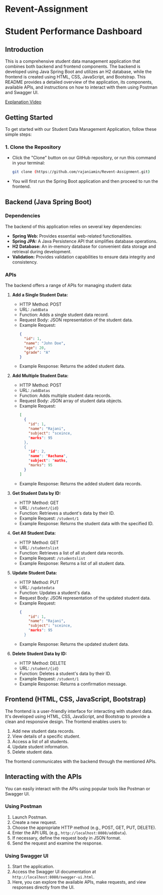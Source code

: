 # Revent-Assignment

# Student Performance Dashboard

## Introduction

This is a comprehensive student data management application that combines both backend and frontend components. The backend is developed using Java Spring Boot and utilizes an H2 database, while the frontend is created using HTML, CSS, JavaScript, and Bootstrap. This README provides a detailed overview of the application, its components, available APIs, and instructions on how to interact with them using Postman and Swagger UI.

[Explanation Video](https://drive.google.com/file/d/1FAO9bripymO_uG27VrsdU9239kb0ePQg/view?usp=sharing)

## Getting Started

To get started with our Student Data Management Application, follow these simple steps:

### 1. Clone the Repository

- Click the "Clone" button on our GitHub repository, or run this command in your terminal:
  ```bash
  git clone (https://github.com/rajaniamin/Revent-Assignment.git)
- You will first run the Spring Boot application and then proceed to run the frontend.

## Backend (Java Spring Boot)

### Dependencies

The backend of this application relies on several key dependencies:

- **Spring Web:** Provides essential web-related functionalities.
- **Spring JPA:** A Java Persistence API that simplifies database operations.
- **H2 Database:** An in-memory database for convenient data storage and retrieval during development.
- **Validation:** Provides validation capabilities to ensure data integrity and consistency.

### APIs

The backend offers a range of APIs for managing student data:

1. **Add a Single Student Data:**
   - HTTP Method: POST
   - URL: `/addData`
   - Function: Adds a single student data record.
   - Request Body: JSON representation of the student data.
   - Example Request:
     ```json
     {
       "id": 1,
       "name": "John Doe",
       "age": 20,
       "grade": "A"
     }
     ```
   - Example Response: Returns the added student data.

2. **Add Multiple Student Data:**
   - HTTP Method: POST
   - URL: `/addDatas`
   - Function: Adds multiple student data records.
   - Request Body: JSON array of student data objects.
   - Example Request:
     ```json
     [
       {
         "id": 1,
         "name": "Rajani",
         "subject": "sceince,
         "marks": 95
       },
       {
         "id": 2,
         "name": "Rachana",
         "subject": "maths,
         "marks": 95
       }
     ]
     ```
   - Example Response: Returns the added student data records.

3. **Get Student Data by ID:**
   - HTTP Method: GET
   - URL: `/student/{id}`
   - Function: Retrieves a student's data by their ID.
   - Example Request: `/student/1`
   - Example Response: Returns the student data with the specified ID.

4. **Get All Student Data:**
   - HTTP Method: GET
   - URL: `/studentslist`
   - Function: Retrieves a list of all student data records.
   - Example Request: `/studentslist`
   - Example Response: Returns a list of all student data.

5. **Update Student Data:**
   - HTTP Method: PUT
   - URL: `/updatedata`
   - Function: Updates a student's data.
   - Request Body: JSON representation of the updated student data.
   - Example Request:
     ```json
     {
         "id": 1,
         "name": "Rajani",
         "subject": "sceince,
         "marks": 95
       }
     ```
   - Example Response: Returns the updated student data.

6. **Delete Student Data by ID:**
   - HTTP Method: DELETE
   - URL: `/student/{id}`
   - Function: Deletes a student's data by their ID.
   - Example Request: `/student/1`
   - Example Response: Returns a confirmation message.

## Frontend (HTML, CSS, JavaScript, Bootstrap)

The frontend is a user-friendly interface for interacting with student data. It's developed using HTML, CSS, JavaScript, and Bootstrap to provide a clean and responsive design. The frontend enables users to:

1. Add new student data records.
2. View details of a specific student.
3. Access a list of all students.
4. Update student information.
5. Delete student data.

The frontend communicates with the backend through the mentioned APIs.

## Interacting with the APIs

You can easily interact with the APIs using popular tools like Postman or Swagger UI.

### Using Postman

1. Launch Postman.
2. Create a new request.
3. Choose the appropriate HTTP method (e.g., POST, GET, PUT, DELETE).
4. Enter the API URL (e.g., `http://localhost:8080/addData`).
5. If necessary, define the request body in JSON format.
6. Send the request and examine the response.

### Using Swagger UI

1. Start the application.
2. Access the Swagger UI documentation at `http://localhost:8080/swagger-ui.html`.
3. Here, you can explore the available APIs, make requests, and view responses directly from the UI.

